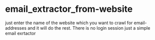 # email_extractor_from-website

just enter the name of the website which you want to crawl for email-addresses and it will do the rest.
There is no login session just a simple email exrtactor
